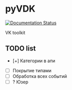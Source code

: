 # pyVDK
 [![Documentation Status](https://readthedocs.org/projects/pyvdk/badge/?version=latest)](https://pyvdk.readthedocs.io/ru/latest/?badge=latest)
 
 VK toolkit


## TODO list

- [+] Категории в апи
- [ ] Покрытие типами
- [ ] Обработка всех событий
- [ ] ? Юзер
